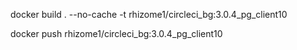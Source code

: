 docker build . --no-cache -t rhizome1/circleci_bg:3.0.4_pg_client10

docker push rhizome1/circleci_bg:3.0.4_pg_client10
